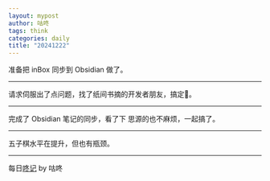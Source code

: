 ```yaml
---
layout: mypost
author: 咕咚
tags: think
categories: daily
title: "20241222"
---
```


准备把 inBox 同步到 Obsidian 做了。

---
请求伺服出了点问题，找了纸间书摘的开发者朋友，搞定🤝。

---
完成了 Obsidian 笔记的同步，看了下 思源的也不麻烦，一起搞了。

---
五子棋水平在提升，但也有瓶颈。

---

每日[⁡⁡⁢⁤‌‌​​‌⁢​​‬​‬‍‍​⁤⁤‌⁤⁢‌⁤⁤⁡‬﻿​⁡﻿⁣‌‌​⁣⁢⁣⁣‍﻿‬‬⁡‌‍﻿咚记](https://fcngifhkzsmc.feishu.cn/wiki/TUF1wJIrbiY9OKkpCotch8Q8nud?fromScene=spaceOverview)
by 咕咚